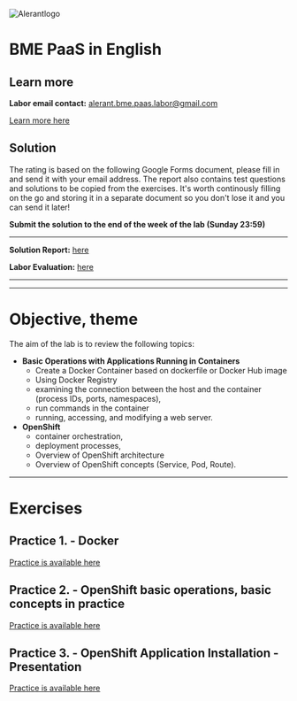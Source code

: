 ![Alerantlogo](https://www.alerant.hu/img/logo.svg)
# BME PaaS in English
## Learn more
**Labor email contact:** alerant.bme.paas.labor@gmail.com

[Learn more here](docs/Tudnivalok.md)

## Solution
The rating is based on the following Google Forms document, please fill in and send it with your  email address.
The report also contains test questions and solutions to be copied from the exercises. It's worth continously filling on the go and storing it in a separate document so you don't lose it and you can send it later!

**Submit the solution to the end of the week of the lab (Sunday 23:59)**

---
**Solution Report:** [here](https://docs.google.com/forms/d/1mqVqafDHqC-XM9sIPOGnN3Oo-EQGEnK0Tt2DUTNIpRA/edit
)

**Labor Evaluation:** [here](https://goo.gl/forms/xBh9tuN6bsIne56Z2)


---

---
# Objective, theme
The aim of the lab is to review the following topics:
- **Basic Operations with Applications Running in Containers**
  - Create a Docker Container based on dockerfile or Docker Hub image
  - Using Docker Registry
  - examining the connection between the host and the container (process IDs, ports, namespaces),
  - run commands in the container
  - running, accessing, and modifying a web server.
- **OpenShift**
  - container orchestration,
  - deployment processes,
  - Overview of OpenShift architecture
  - Overview of OpenShift concepts (Service, Pod, Route).
---

# Exercises
## Practice 1. - Docker
[Practice is available here](docs/Gyakorlat1.md)
## Practice 2. - OpenShift basic operations, basic concepts in practice
[Practice is available here](docs/Gyakorlat2.md)
## Practice 3. - OpenShift Application Installation - Presentation
[Practice is available here](docs/Gyakorlat3.md)
